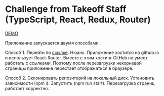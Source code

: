 # Challenge from Takeoff Staff (TypeScript, React, Redux, Router)

[DEMO](https://webdirection-dev.github.io/challenge-takeoff-redux-ts/)

Приложение запускается двумя способами.

Способ 1.
Перейти по [ссылке](https://webdirection-dev.github.io/challenge-takeoff-redux-ts/).
Нюанс. Приложение хостится на github.io и использует React-Router. Вместе с этим хостинг GitHub не умеет работать с ссылками. Поэтому после перезагрузки некорневой страницы приложение перестает отображаться в браузере.

Способ 2.
Склонировать репозиторий на локальный диск.
Установить зависимости (npm i).
Запустить (npm run start).
Перезагрузка страниц работает корректно.
